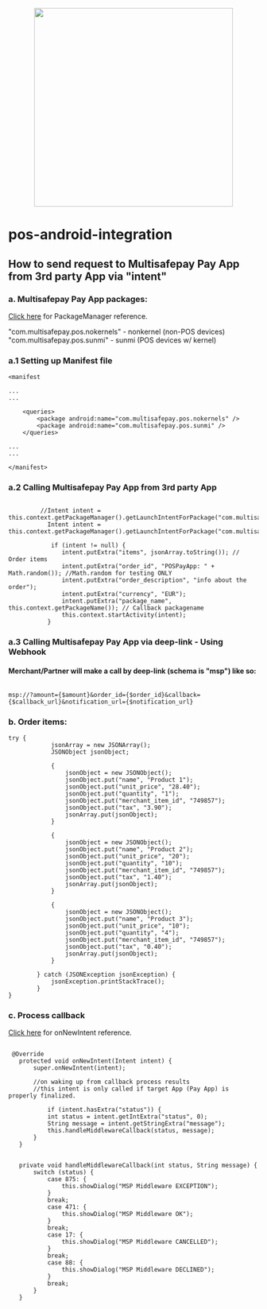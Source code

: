 <p align="center">
  <img src="https://www.multisafepay.com/img/multisafepaylogo.svg" width="400px" position="center">
</p>

# pos-android-integration 

## How to send request to Multisafepay Pay App from 3rd party App via "intent" ##

### a. Multisafepay Pay App packages: ### 

[Click here](https://developer.android.com/reference/android/content/pm/PackageManager) for PackageManager reference.

"com.multisafepay.pos.nokernels" - nonkernel (non-POS devices)
"com.multisafepay.pos.sunmi" - sunmi (POS devices w/ kernel)

### a.1 Setting up Manifest file ### 

```    
<manifest
 
...
...
 
    <queries>
        <package android:name="com.multisafepay.pos.nokernels" />
        <package android:name="com.multisafepay.pos.sunmi" />
    </queries>  
 
...
...
 
</manifest>

``` 

### a.2 Calling Multisafepay Pay App from 3rd party App ###


``` 

         //Intent intent = this.context.getPackageManager().getLaunchIntentForPackage("com.multisafepay.pos.nokernels");
           Intent intent = this.context.getPackageManager().getLaunchIntentForPackage("com.multisafepay.pos.sunmi");
 
            if (intent != null) {
               intent.putExtra("items", jsonArray.toString()); // Order items
               intent.putExtra("order_id", "POSPayApp: " + Math.random()); //Math.random for testing ONLY
               intent.putExtra("order_description", "info about the order");
               intent.putExtra("currency", "EUR");
               intent.putExtra("package_name", this.context.getPackageName()); // Callback packagename
               this.context.startActivity(intent);
           }

``` 

### a.3 Calling Multisafepay Pay App via deep-link - Using Webhook ###

####  Merchant/Partner will make a call by deep-link (schema is "msp") like so:

``` 

msp://?amount={$amount}&order_id={$order_id}&callback={$callback_url}&notification_url={$notification_url}

``` 

### b. Order items: ###

``` 
try {
            jsonArray = new JSONArray();
            JSONObject jsonObject;
 
            {
                jsonObject = new JSONObject();
                jsonObject.put("name", "Product 1");
                jsonObject.put("unit_price", "28.40");
                jsonObject.put("quantity", "1");
                jsonObject.put("merchant_item_id", "749857");
                jsonObject.put("tax", "3.90");
                jsonArray.put(jsonObject);
            }
 
            {
                jsonObject = new JSONObject();
                jsonObject.put("name", "Product 2");
                jsonObject.put("unit_price", "20");
                jsonObject.put("quantity", "10");
                jsonObject.put("merchant_item_id", "749857");
                jsonObject.put("tax", "1.40");
                jsonArray.put(jsonObject);
            }
 
            {
                jsonObject = new JSONObject();
                jsonObject.put("name", "Product 3");
                jsonObject.put("unit_price", "10");
                jsonObject.put("quantity", "4");
                jsonObject.put("merchant_item_id", "749857");
                jsonObject.put("tax", "0.40");
                jsonArray.put(jsonObject);
            }
 
        } catch (JSONException jsonException) {
            jsonException.printStackTrace();
        }
}

``` 


### c. Process callback ###

[Click here](https://developer.android.com/reference/android/app/Activity.html#onNewIntent(android.content.Intent)) for onNewIntent reference.

``` 

 @Override
   protected void onNewIntent(Intent intent) {
       super.onNewIntent(intent);
            
       //on waking up from callback process results
       //this intent is only called if target App (Pay App) is properly finalized.
        
           if (intent.hasExtra("status")) {
           int status = intent.getIntExtra("status", 0);
           String message = intent.getStringExtra("message");
           this.handleMiddlewareCallback(status, message);
       }
   }
 
    
   private void handleMiddlewareCallback(int status, String message) {
       switch (status) {
           case 875: {
               this.showDialog("MSP Middleware EXCEPTION");
           }
           break;
           case 471: {
               this.showDialog("MSP Middleware OK");
           }
           break;
           case 17: {
               this.showDialog("MSP Middleware CANCELLED");
           }
           break;
           case 88: {
               this.showDialog("MSP Middleware DECLINED");
           }
           break;
       }
   }

``` 